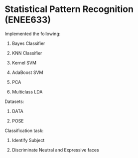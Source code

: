 # Statistical Pattern Recognition (ENEE633)


Implemented the following:

1. Bayes Classifier 

2. KNN Classifier

3. Kernel SVM

4. AdaBoost SVM

5. PCA

6. Multiclass LDA

Datasets:

1. DATA

2. POSE

Classification task:

1. Identify Subject

2. Discriminate Neutral and Expressive faces

